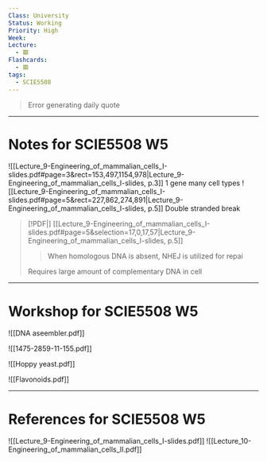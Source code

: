```yaml
---
Class: University
Status: Working
Priority: High
Week: 
Lecture:
  - 🟥
Flashcards:
  - 🟥
tags:
  - SCIE5508
---
```

> Error generating daily quote

---
# Notes for SCIE5508 W5
![[Lecture_9-Engineering_of_mammalian_cells_I-slides.pdf#page=3&rect=153,497,1154,978|Lecture_9-Engineering_of_mammalian_cells_I-slides, p.3]] 1 gene many cell types
![[Lecture_9-Engineering_of_mammalian_cells_I-slides.pdf#page=5&rect=227,862,274,891|Lecture_9-Engineering_of_mammalian_cells_I-slides, p.5]] Double stranded break

> [!PDF|] [[Lecture_9-Engineering_of_mammalian_cells_I-slides.pdf#page=5&selection=17,0,17,57|Lecture_9-Engineering_of_mammalian_cells_I-slides, p.5]]
> > When homologous DNA is absent, NHEJ is utilized for repai
> 
> Requires large amount of complementary DNA in cell








---
# Workshop for SCIE5508 W5
![[DNA aseembler.pdf]]

![[1475-2859-11-155.pdf]]

![[Hoppy yeast.pdf]]

![[Flavonoids.pdf]]

---
# References for SCIE5508 W5
![[Lecture_9-Engineering_of_mammalian_cells_I-slides.pdf]]
![[Lecture_10-Engineering_of_mammalian_cells_II.pdf]]